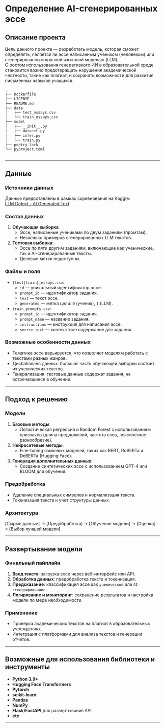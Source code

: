 # Определение AI-сгенерированных эссе

## Описание проекта
Цель данного проекта — разработать модель, которая сможет определять, является ли эссе написанным учеником (человеком) или сгенерированным крупной языковой моделью (LLM).  
С ростом использования генеративного ИИ в образовательной среде становится важно предотвращать нарушения академической честности, такие как плагиат, и сохранять возможности для развития письменных навыков учащихся.

```bash
.
├── Dockerfile
├── LICENSE
├── README.md
├── data
│   ├── test_essays.csv
│   └── train_essays.csv
├── model
│   ├── __init__.py
│   ├── dataset.py
│   ├── infer.py
│   └── train.py
├── poetry.lock
└── pyproject.toml



```
---

## Данные

### Источники данных
Данные предоставлены в рамках соревнования на Kaggle:  
[LLM Detect - AI Generated Text](https://www.kaggle.com/competitions/llm-detect-ai-generated-text/overview).

### Состав данных
1. **Обучающая выборка**:  
   - Эссе, написанные учениками по двум заданиям (промтам).  
   - Несколько примеров сгенерированных LLM текстов.  
2. **Тестовая выборка**:  
   - Эссе по пяти другим заданиям, включающие как ученические, так и AI-сгенерированные тексты.  
   - Целевые метки недоступны.  

### Файлы и поля
- `{test|train}_essays.csv`: 
  - `id` — уникальный идентификатор эссе.  
  - `prompt_id` — идентификатор задания.  
  - `text` — текст эссе.  
  - `generated` — метка цели: `0` (ученик), `1` (LLM).  
- `train_prompts.csv`: 
  - `prompt_id` — идентификатор задания.  
  - `prompt_name` — название задания.  
  - `instructions` — инструкция для написания эссе.  
  - `source_text` — контекстное содержание для задания.  

### Возможные особенности данных
- Тематика эссе варьируется, что позволяет моделям работать с текстами разных жанров.  
- Дисбабаланс данных: большая часть обучающей выборки состоит из ученических текстов.  
- Генерализация: тестовые данные содержат задания, не встречавшиеся в обучении.  

---

## Подход к решению

### Модели
1. **Базовые методы**:
   - Логистическая регрессия и Random Forest с использованием признаков (длина предложений, частота слов, лексическое разнообразие).  
2. **Нейросетевые методы**:
   - Fine-tuning языковых моделей, таких как BERT, RoBERTa и DeBERTa (Hugging Face).  
3. **Генерация дополнительных данных**:
   - Создание синтетических эссе с использованием GPT-4 или BLOOM для обучения.  

### Предобработка
- Удаление специальных символов и нормализация текста.  
- Токенизация текста и учет структуры данных.  

### Архитектура
[Сырые данные] -> [Предобработка] -> [Обучение модели] -> [Оценка] -> [Выбор лучшей модели]

---

## Развертывание модели

### Финальный пайплайн
1. **Ввод текста**: загрузка эссе через веб-интерфейс или API.  
2. **Обработка данных**: предобработка текста и токенизация.  
3. **Предсказание**: классификация эссе как `ученическое` или `AI-сгенерированное`.  
4. **Логирование и мониторинг**: сохранение результатов и настройка модели по мере необходимости.  

### Применение
- Проверка академических текстов на плагиат в образовательных учреждениях.  
- Интеграция с платформами для анализа текстов и генерации отчетов.  

---

## Возможные для использования библиотеки и инструменты
- **Python 3.9+**
- **Hugging Face Transformers**
- **Pytorch**
- **scikit-learn**
- **Pandas**
- **NumPy**
- **Flask/FastAPI** для развертывания API
- **etc**

---
